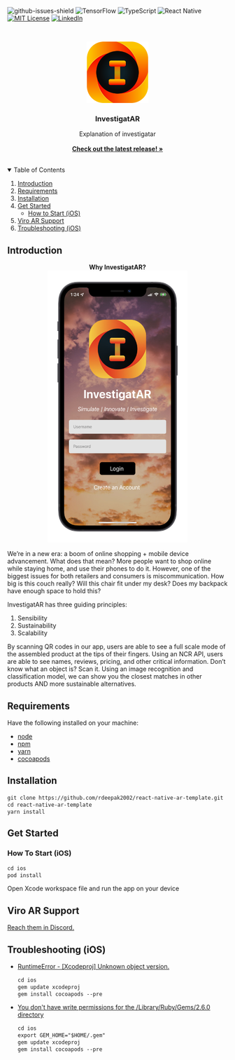 ![github-issues-shield]
![TensorFlow](https://img.shields.io/badge/TensorFlow-%23FF6F00.svg?style=for-the-badge&logo=TensorFlow&logoColor=white)
![TypeScript](https://img.shields.io/badge/typescript-%23007ACC.svg?style=for-the-badge&logo=typescript&logoColor=white)
![React Native](https://img.shields.io/badge/react_native-%2320232a.svg?style=for-the-badge&logo=react&logoColor=%2361DAFB)
[![MIT License][license-shield]][license-url]
[![LinkedIn][linkedin-shield]][linkedin-url]

<!-- PROJECT LOGO -->
<br />
<p align="center">
  <a href="https://github.com/InvestigatAR/InvestigatAR-App">
    <img src="https://github.com/InvestigatAR/InvestigatAR-App/blob/main/logo.png" alt="Logo" width="140" height="140" >
  </a>

  <h3 align="center">InvestigatAR</h3>

  <p align="center">
    Explanation of investigatar
    <br />
    <br />
    <a href="https://github.com/InvestigatAR/InvestigatAR-Server/releases"><strong>Check out the latest release! »</strong></a>
    <br />
    <br />
  </p>
</p>

<!-- TABLE OF CONTENTS -->
<details open="open">
  <summary>Table of Contents</summary>
  <ol>
    <li><a href="#introduction">Introduction</a></li>
    <li><a href="#requirements">Requirements</a></li>
    <li><a href="#requirements">Installation</a></li>
    <li>
      <a href="#get-started">Get Started</a>
      <ul>
        <li><a href="#how-to-start-ios">How to Start (iOS)</a></li>
      </ul>
    </li>
    <li><a href="#viro-ar-support">Viro AR Support</a></li>
    <li><a href="#troubleshooting-ios">Troubleshooting (iOS)</a></li>
  </ol>
</details>

<!-- INTRODUCTION -->
## Introduction

<p align="center">
  <strong align="center">Why InvestigatAR?</strong>
  <br>
  <img width="320" height="620" src="screenshot.png">
</p>
  
We’re in a new era: a boom of online shopping + mobile device advancement. What does that mean? More people want to shop online while staying home, and use their phones to do it. However, one of the biggest issues for both retailers and consumers is miscommunication. How big is this couch really? Will this chair fit under my desk? Does my backpack have enough space to hold this? 

InvestigatAR has three guiding principles: 
1. Sensibility
2. Sustainability
3. Scalability

By scanning QR codes in our app, users are able to see a full scale mode of the assembled product at the tips of their fingers. Using an NCR API, users are able to see names, reviews, pricing, and other critical information. Don’t know what an object is? Scan it. Using an image recognition and classification model, we can show you the closest matches in other products AND more sustainable alternatives. 

<!-- Requirements -->
## Requirements
Have the following installed on your machine:
- [node](https://nodejs.org/en/download/)
- [npm](https://nodejs.org/en/download/)
- [yarn](https://classic.yarnpkg.com/lang/en/docs/install/#mac-stable)
- [cocoapods](https://cocoapods.org/)

<!-- Installation -->
## Installation
```shell
git clone https://github.com/rdeepak2002/react-native-ar-template.git
cd react-native-ar-template
yarn install
```

## Get Started

### How To Start (iOS)
```shell
cd ios
pod install
```

Open Xcode workspace file and run the app on your device

## Viro AR Support
[Reach them in Discord.](https://discord.gg/YfxDBGTxvG)

## Troubleshooting (iOS)
- [RuntimeError - [Xcodeproj] Unknown object version.](https://github.com/CocoaPods/CocoaPods/issues/7697)
    ```
    cd ios
    gem update xcodeproj
    gem install cocoapods --pre
    ```
- [You don't have write permissions for the /Library/Ruby/Gems/2.6.0 directory](https://github.com/rbenv/rbenv/issues/1267)
    ```
    cd ios
    export GEM_HOME="$HOME/.gem"
    gem update xcodeproj
    gem install cocoapods --pre
    ```


<!-- MARKDOWN LINKS & IMAGES -->
[github-issues-shield]: https://img.shields.io/github/issues/skyline-9/u2-background-removal?style=for-the-badge
[top-language-shield]: https://img.shields.io/github/languages/top/skyline-9/u2-background-removal?color=orange&style=for-the-badge
[license-shield]: https://img.shields.io/github/license/Skyline-9/U2-Background-Removal?style=for-the-badge
[license-url]: https://github.com/Skyline-9/U2-Background-Removal/blob/main/LICENSE
[linkedin-shield]: https://img.shields.io/badge/LinkedIn-blue?style=for-the-badge&logo=linkedin&labelColor=blue
[linkedin-url]: https://www.linkedin.com/in/richardluorl
